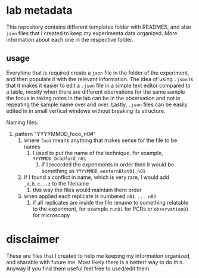 # lab metadata

This repository contains different templates folder with READMES, and also  `json` files that I created to keep my experimenta data  organized.
More information about each one in the respective folder.

## usage

Everytime that is required create a `json` file in the folder of the experiment, and then populate it  with the relevant information.
The idea of using `.json` is that it makes it easier to edit a `.json` file in a simple text editor compared to a table, mostly 
when there are different obervations for the same sample the focus in taking notes in the lab can be in the observation and not 
in repeating the sample name over and over. Lastly, `.json` files can be easily edited in in small vertical windows without breaking its
structure. 

Naming files:
1. pattern "YYYYMMDD_fooo_n0#"
   1. where `food` means anything that makes sense for the file to be names
      1. I used to put the name of the technique, for example, `YYYMMDD_bradford_n01`
         1. if I recorded the experiments in order then it would be something as `YYYYMMDD_westernBlot01_n01`
   2. If I found a conflict in name, which is very rare, I would add `_a,b,c...z` to the filename
      1. this way the files would maintain there order
   3. when applied each replicate is numbered `n01 ... n03`
      1. if all replicates are inside the file rename to something relatable to the experiment, for example `run01` for PCRs or `observation01` for microscopy 

# disclaimer
These are files that I created to help me keeping my information organized, and sharable with future me. Most likely there is a betterr way to do this. Anyway if you find them useful feel free to used/edit them.